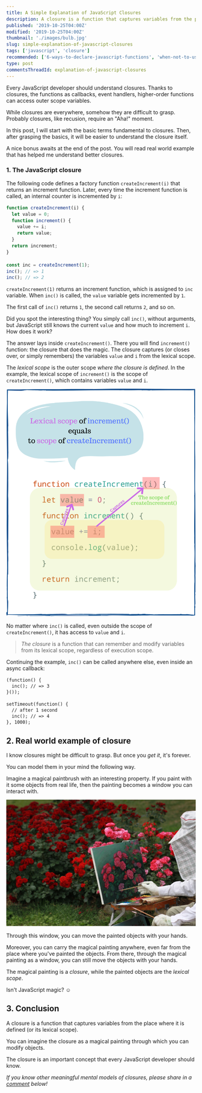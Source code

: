 ```yaml
---
title: A Simple Explanation of JavaScript Closures
description: A closure is a function that captures variables from the place where it is defined (or its lexical scope).  
published: '2019-10-25T04:00Z'
modified: '2019-10-25T04:00Z'
thumbnail: './images/bulb.jpg'
slug: simple-explanation-of-javascript-closures
tags: ['javascript', 'closure']
recommended: ['6-ways-to-declare-javascript-functions', 'when-not-to-use-arrow-functions-in-javascript']
type: post
commentsThreadId: explanation-of-javascript-closures
---
```


Every JavaScript developer should understand closures. Thanks to closures, the functions as callbacks, event handlers, higher-order functions can access outer scope variables.  

While closures are everywhere, somehow they are difficult to grasp. Probably closures, like recusion, require an "Aha!" moment.  

In this post, I will start with the basic terms fundamental to closures. Then, after grasping the basics, it will be easier to understand the closure itself.  

A nice bonus awaits at the end of the post. You will read real world example that has helped me understand better closures.  

### 1. The JavaScript closure

The following code defines a factory function `createIncrement(i)` that returns an increment function. Later, every time the increment function is called, an internal counter is incremented by `i`:

```javascript
function createIncrement(i) {
  let value = 0;
  function increment() {
    value += i;
    return value;
  }
  return increment;
}

const inc = createIncrement(1);
inc(); // => 1
inc(); // => 2
```

`createIncrement(1)` returns an increment function, which is assigned to `inc` variable. When `inc()` is called, the `value` variable gets incremented by `1`.  

The first call of `inc()` returns `1`, the second call returns `2`, and so on.  

Did you spot the interesting thing? You simply call `inc()`, without arguments, but JavaScript still knows the current `value` and how much to increment `i`. How does it work? 

The answer lays inside `createIncrement()`. There you will find `increment()` function: the closure that does the magic. The closure captures (or closes over, or simply remembers) the variables `value` and `i` from the lexical scope.  

The *lexical scope* is the outer scope *where the closure is defined*. In the example, the lexical scope of `increment()` is the scope of `createIncrement()`, which contains variables `value` and `i`.  

![The lexical scope in JavaScript](./images/lexical-scope-2.png)

No matter where `inc()` is called, even outside the scope of `createIncrement()`, it has access to `value` and `i`.  

> *The closure* is a function that can remember and modify variables from its lexical scope, regardless of execution scope.  

Continuing the example, `inc()` can be called anywhere else, even inside an async callback:  
```javascript{2,7}
(function() {
  inc(); // => 3
}());

setTimeout(function() {
  // after 1 second
  inc(); // => 4
}, 1000);
```

## 2. Real world example of closure

I know closures might be difficult to grasp. But once you *get it*, it's forever. 

You can model them in your mind the following way. 

Imagine a magical paintbrush with an interesting property. If you paint with it some objects from real life, then the painting becomes a window you can interact with.  

![Painting as a model of JavaScript closures](./images/rose.jpg)

Through this window, you can move the painted objects with your hands.  

Moreover, you can carry the magical painting anywhere, even far from the place where you've painted the objects. From there, through the magical painting as a window, you can still move the objects with your hands.  

The magical painting is a *closure*, while the painted objects are the *lexical scope*.  

Isn't JavaScript magic? &#x263a;

## 3. Conclusion

A closure is a function that captures variables from the place where it is defined (or its lexical scope).  

You can imagine the closure as a magical painting through which you can modify objects.   

The closure is an important concept that every JavaScript developer should know.  

*If you know other meaningful mental models of closures, please share in a [comment](#disqus_thread) below!*